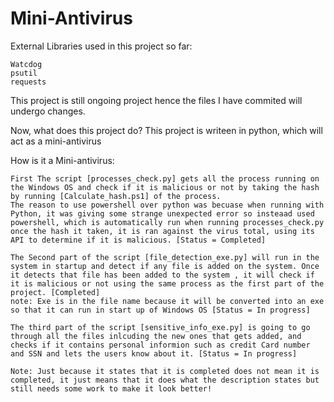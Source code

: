 # Mini-Antivirus

External Libraries used in this project so far:

    Watcdog
    psutil
    requests

This project is still ongoing project hence the files I have commited will undergo changes. 

Now, what does this project do?
    This project is writeen in python, which will act as a mini-antivirus
    
How is it a Mini-antivirus:

    First The script [processes_check.py] gets all the process running on the Windows OS and check if it is malicious or not by taking the hash by running [Calculate_hash.ps1] of the process.
    The reason to use powershell over python was becuase when running with Python, it was giving some strange unexpected error so insteaad used powershell, which is automatically run when running processes_check.py
    once the hash it taken, it is ran against the virus total, using its API to determine if it is malicious. [Status = Completed]
    
    The Second part of the script [file_detection_exe.py] will run in the system in startup and detect if any file is added on the system. Once it detects that file has been added to the system , it will check if it is malicious or not using the same process as the first part of the project. [Completed]
    note: Exe is in the file name because it will be converted into an exe so that it can run in start up of Windows OS [Status = In progress]
    
    The third part of the script [sensitive_info_exe.py] is going to go through all the files inlcuding the new ones that gets added, and checks if it contains personal informion such as credit Card number and SSN and lets the users know about it. [Status = In progress]
    
    Note: Just because it states that it is completed does not mean it is completed, it just means that it does what the description states but still needs some work to make it look better!
    
    
